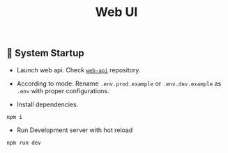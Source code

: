 <h1 id="top" align="center">Web UI</h1>

<br/>

<h2 id="system-startup">🚀 System Startup</h2>

-   Launch web api. Check [`web-api`](https://github.com/staucktion/web-api) repository.

-   According to mode: Rename `.env.prod.example` or `.env.dev.example` as `.env` with proper configurations.

-   Install dependencies.

```
npm i
```

-   Run Development server with hot reload

```
npm run dev
```
